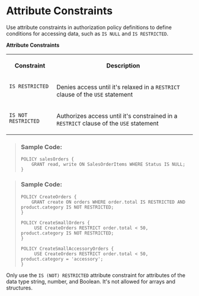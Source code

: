 <!-- loio5810179bed4c457d9c6db3ddc58058d0 -->

# Attribute Constraints

Use attribute constraints in authorization policy definitions to define conditions for accessing data, such as `IS NULL` and `IS RESTRICTED`.



**Attribute Constraints**


<table>
<tr>
<th valign="top">

Constraint

</th>
<th valign="top">

Description

</th>
</tr>
<tr>
<td valign="top">

`IS RESTRICTED` 

</td>
<td valign="top">

Denies access until it's relaxed in a `RESTRICT` clause of the `USE` statement

</td>
</tr>
<tr>
<td valign="top">

`IS NOT RESTRICTED` 

</td>
<td valign="top">

Authorizes access until it's constrained in a `RESTRICT` clause of the `USE` statement

</td>
</tr>
</table>

> ### Sample Code:  
> ```
> POLICY salesOrders {
>     GRANT read, write ON SalesOrderItems WHERE Status IS NULL;
> }
> ```

> ### Sample Code:  
> ```
> POLICY CreateOrders {
>     GRANT create ON orders WHERE order.total IS RESTRICTED AND product.category IS NOT RESTRICTED;
> } 
> 
> POLICY CreateSmallOrders {
>      USE CreateOrders RESTRICT order.total < 50, product.category IS NOT RESTRICTED;
> }
> 
> POLICY CreateSmallAccessoryOrders {
>      USE CreateOrders RESTRICT order.total < 50, product.category = 'accessory';
> }
> ```

Only use the `IS (NOT) RESTRICTED` attribute constraint for attributes of the data type string, number, and Boolean. It's not allowed for arrays and structures.

